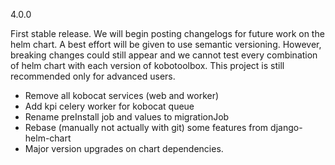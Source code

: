 4.0.0

First stable release. We will begin posting changelogs for future work on the helm chart. A best effort will be given to use semantic versioning. However, breaking changes could still appear and we cannot test every combination of helm chart with each version of kobotoolbox. This project is still recommended only for advanced users.

- Remove all kobocat services (web and worker)
- Add kpi celery worker for kobocat queue
- Rename preInstall job and values to migrationJob
- Rebase (manually not actually with git) some features from django-helm-chart
- Major version upgrades on chart dependencies. 
